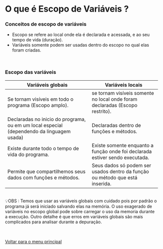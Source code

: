 # O que é Escopo de Variáveis ?

### Conceitos de escopo de variáveis
- Escopo se refere ao local onde ela é declarada e acessada, e  ao seu tempo de vida (duração).
- Variáveis somente podem ser usadas dentro do escopo no qual elas foram criadas.
<br/>

### Escopo das variáveis
| Variáveis globais  | Variáveis locais |
| --- | --- |
| Se tornam visíveis em todo o programa (Escopo amplo). | se tornam visíveis somente no local onde foram declaradas (Escopo restrito). |
| Declaradas no inicio do programa, ou em um local especial (dependendo da linguagem usada) | Declaradas dentro de funções e métodos. |
| Existe durante todo o tempo de vida do programa. | Existe somente enquanto a função onde foi declarada estiver sendo executada. |
| Permite que compartilhemos seus dados com funções e métodos. | Seus dados só podem ser usados dentro da função ou método que está inserida. |
<br/>

<aside>
💡OBS : Temos que usar as variáveis globais com cuidado pois por padrão o programa já será iniciado salvando elas na memória. O uso exagerado de variáveis no escopo global pode sobre carregar o uso da memoria durante a execução. Outro detalhe é que erros em variáveis globais são mais complicados para analisar durante a depuração.
</aside>

<br/>
<br/>

[Voltar para o menu principal](https://github.com/Joshpcbrrj/Boson_treinamentos-Logica_de_programacao_com_portugol_studio)

